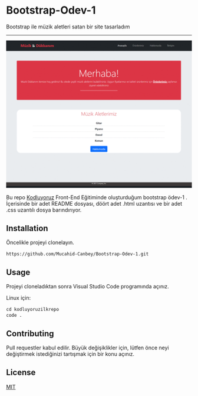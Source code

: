 # Bootstrap-Odev-1
Bootstrap ile müzik aletleri satan bir site tasarladım

---

![Image](image/proje.gif)

Bu repo [Kodluyoruz](https://www.kodluyoruz.org/) Front-End Eğitiminde oluşturduğum bootstrap ödev-1 . İçerisinde bir adet README dosyası, döört adet .html uzantısı ve bir adet .css uzantılı dosya barındırıyor.

## Installation

Öncelikle projeyi clonelayın.

```
https://github.com/Mucahid-Canbey/Bootstrap-Odev-1.git
```

## Usage
Projeyi cloneladıktan sonra Visual Studio Code programında açınız.

Linux için:
```
cd kodluyoruzilkrepo
code .
```
## Contributing
Pull requestler kabul edilir. Büyük değişiklikler için, lütfen önce neyi değiştirmek istediğinizi tartışmak için bir konu açınız.
## License
[MIT](https://choosealicense.com/licenses/mit/)
